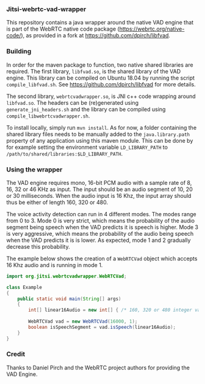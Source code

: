 ### Jitsi-webrtc-vad-wrapper

This repository contains a java wrapper around the native VAD engine that is
part of the WebRTC native code package (https://webrtc.org/native-code/), 
as provided in a fork at https://github.com/dpirch/libfvad.

### Building

In order for the maven package to function, two native shared libraries are
required. The first library, `libfvad.so`, is the shared library of the VAD 
engine. This library can be compiled on Ubuntu 18.04 by running the script  
`compile_libfvad.sh`. See https://github.com/dpirch/libfvad for more details.

The second library, `webrtcvadwrapper.so`, is JNI c++ code wrapping around
`libfvad.so`. The headers can be (re)generated using `generate_jni_headers.sh` 
and the library can be compiled using `compile_libwebrtcvadwrapper.sh`.

To install locally, simply run `mvn install`. As for now, a folder containing 
the shared library files needs to be manually added to the `java.library.path` 
property of any application using this maven module. This can be done by
for example setting the environment variable `LD_LIBRARY_PATH` to 
`/path/to/shared/libraries:$LD_LIBRARY_PATH`.

### Using the wrapper


The VAD engine requires mono, 16-bit PCM audio with a sample rate of 8, 16, 32
or 46 KHz as input. The input should be an audio segment of 10, 20 or 30 
milliseconds. When the audio input is 16 Khz, the input array should thus be 
either of length 160, 320 or 480. 

The voice activity detection can run in 4 different modes. The modes range from 
0 to 3. Mode 0 is very strict, which means the probability of the audio segment
being speech when the VAD predicts it is speech is higher. Mode 3 is very
aggressive, which means the probability of the audio being speech when the
VAD predicts it is is lower. As expected, mode 1 and 2 gradually decrease
this probability.

The example below shows the creation of a `WebRTCVad` object which accepts
16 Khz audio and is running in mode 1.

```java
import org.jitsi.webrtcvadwrapper.WebRTCVad;

class Example
{
    public static void main(String[] args)
    {
        int[] linear16Audio = new int[] { /* 160, 320 or 480 integer values */ };
        
        WebRTCVad vad = new WebRTCVad(16000, 1);
        boolean isSpeechSegment = vad.isSpeech(linear16Audio);
    }    
}
```

### Credit

Thanks to Daniel Pirch and the WebRTC project authors for providing the
VAD Engine. 


